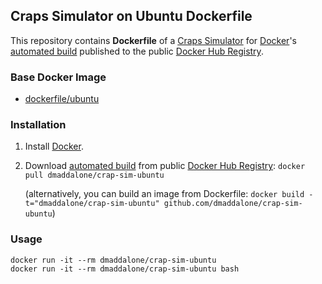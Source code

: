 ## Craps Simulator on Ubuntu Dockerfile


This repository contains **Dockerfile** of a [Craps Simulator](http://github.com/dmaddalone/CrapSim) for [Docker](https://www.docker.com/)'s [automated build](https://hub.docker.com/r/dmaddalone/crap-sim-ubuntu) published to the public [Docker Hub Registry](https://hub.docker.com/).


### Base Docker Image

* [dockerfile/ubuntu](http://dockerfile.github.io/#/ubuntu)


### Installation

1. Install [Docker](https://www.docker.com/).

2. Download [automated build](https://hub.docker.com/r/dmaddalone/crap-sim-ubuntu) from public [Docker Hub Registry](https://hub.docker.com/): `docker pull dmaddalone/crap-sim-ubuntu`

   (alternatively, you can build an image from Dockerfile: `docker build -t="dmaddalone/crap-sim-ubuntu" github.com/dmaddalone/crap-sim-ubuntu`)


### Usage

    docker run -it --rm dmaddalone/crap-sim-ubuntu
	docker run -it --rm dmaddalone/crap-sim-ubuntu bash
